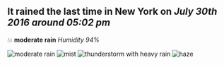 ## It rained the last time in New York on *July 30th 2016 around 05:02 pm*
💧💧  **moderate rain** *Humidity 94%*

![moderate rain](http://openweathermap.org/img/w/10d.png) ![mist](http://openweathermap.org/img/w/50d.png) ![thunderstorm with heavy rain](http://openweathermap.org/img/w/11d.png) ![haze](http://openweathermap.org/img/w/50d.png)
